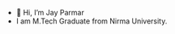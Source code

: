 - 👋 Hi, I’m Jay Parmar
- I am M.Tech Graduate from Nirma University.




<!---
jayparmar1301/jayparmar1301 is a ✨ special ✨ repository because its `README.md` (this file) appears on your GitHub profile.
You can click the Preview link to take a look at your changes.
--->
